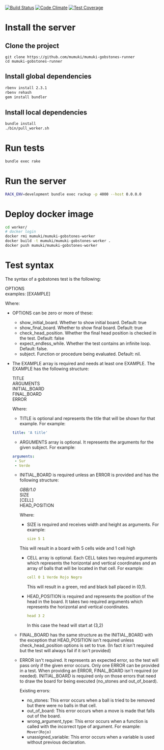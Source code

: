 [![Build Status](https://travis-ci.org/mumuki/mumuki-gobstones-runner.svg?branch=master)](https://travis-ci.org/mumuki/mumuki-gobstones-runner)
[![Code Climate](https://codeclimate.com/github/mumuki/mumuki-gobstones-runner/badges/gpa.svg)](https://codeclimate.com/github/mumuki/mumuki-gobstones-runner)
[![Test Coverage](https://codeclimate.com/github/mumuki/mumuki-gobstones-runner/badges/coverage.svg)](https://codeclimate.com/github/mumuki/mumuki-gobstones-runner)

# Install the server

## Clone the project

```
git clone https://github.com/mumuki/mumuki-gobstones-runner
cd mumuki-gobstones-runner
```

## Install global dependencies

```bash
rbenv install 2.3.1
rbenv rehash
gem install bundler
```

## Install local dependencies

```bash
bundle install
./bin/pull_worker.sh
```

# Run tests

```bash
bundle exec rake
```

# Run the server

```bash
RACK_ENV=development bundle exec rackup -p 4000 --host 0.0.0.0
```

# Deploy docker image

```bash
cd worker/
# docker login
docker rmi mumuki/mumuki-gobstones-worker
docker build -t mumuki/mumuki-gobstones-worker .
docker push mumuki/mumuki-gobstones-worker
```


# Test syntax

The syntax of a gobstones test is the following:

OPTIONS  
examples: [EXAMPLE]

Where:
  
* OPTIONS can be zero or more of these:
  
  * show_initial_board. Whether to show initial board. Default: true
  * show_final_board. Whether to show final board. Default: true
  * check_head_position. Whether the final head position is checked in the test. Default: false
  * expect_endless_while. Whether the test contains an infinite loop. Default: false.
  * subject. Function or procedure being evaluated. Default: nil.

* The EXAMPLE array is required and needs at least one EXAMPLE. The EXAMPLE has the following structure:

  TITLE  
  ARGUMENTS  
  INITIAL_BOARD   
  FINAL_BOARD   
  ERROR  
 
   Where:

   * TITLE is optional and represents the title that will be shown for that example. For example:
   ```yaml
   title: 'A title'
   ```
   * ARGUMENTS array is optional. It represents the arguments for the given subject. For example:
   ```yaml
   arguments: 
    - Sur
    - Verde
   ```

  * INITIAL_BOARD is required unless an ERROR is provided and has the following structure:

     _GBB/1.0_    
     SIZE    
     [CELL]    
     HEAD_POSITION    

     Where:

      * SIZE is required and receives width and height as arguments. For example:
        ```yaml
        size 5 1
        ```

      This will result in a board with 5 cells wide and 1 cell high

      * CELL array is optional. Each CELL takes two required arguments which represents the horizontal and vertical coordinates and an array of balls that will be located in that cell. For example:

        ```yaml
        cell 0 1 Verde Rojo Negro
        ```

        This will result in a green, red and black ball placed in (0,1).

      * HEAD_POSITION is required and represents the position of the head in the board. It takes two required arguments which represents the horizontal and vertical coordinates.

        ```yaml
        head 3 2
        ```

        In this case the head will start at (3,2)


  * FINAL_BOARD has the same structure as the INITIAL_BOARD with the exception that HEAD_POSITION isn't required unless check_head_position options is set to true. (In fact it isn't required but the test will always fail if it isn't provided)

  * ERROR isn't required. It represents an expected error, so the test will pass only if the given error occurs. Only one ERROR can be provided in a test. When providing an ERROR, FINAL_BOARD isn't required (or needed). INITIAL_BOARD is required only on those errors that need to draw the board for being executed (no_stones and out_of_board).

    Existing errors:

     * no_stones: This error occurs when a ball is tried to be removed but there were no balls in that cell.
     * out_of_board: This error occurs when a move is made that falls out of the board.
     * wrong_argument_type: This error occurs when a function is called with the incorrect type of argument. For example: `Mover(Rojo)`
     * unassigned_variable: This error occurs when a variable is used without previous declaration.
